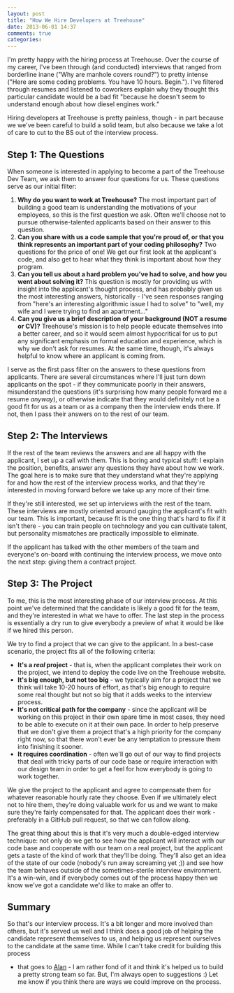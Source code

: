 ```yaml
---
layout: post
title: "How We Hire Developers at Treehouse"
date: 2013-06-01 14:37
comments: true
categories:
---
```


I'm pretty happy with the hiring process at Treehouse. Over the course of my
career, I've been through (and conducted) interviews that ranged from
borderline inane ("Why are manhole covers round?") to pretty intense ("Here are
some coding problems. You have 10 hours. Begin."). I've filtered through resumes
and listened to coworkers explain why they thought this particular candidate
would be a bad fit "because he doesn't seem to understand enough about how
diesel engines work."

Hiring developers at Treehouse is pretty painless, though - in part because we
we've been careful to build a solid team, but also because we take a lot of care
to cut to the BS out of the interview process.

## Step 1: The Questions
When someone is interested in applying to become a part of the Treehouse Dev
Team, we ask them to answer four questions for us. These questions serve as our
initial filter:

1. __Why do you want to work at Treehouse?__ The most important part of building
   a good team is understanding the motivations of your employees, so this is
   the first question we ask. Often we'll choose not to pursue
   otherwise-talented applicants based on their answer to this question.
2. __Can you share with us a code sample that you're proud of, or that you think
   represents an important part of your coding philosophy?__ Two questions for
   the price of one! We get our first look at the applicant's code, and also get
   to hear what they think is important about how they program.
3. __Can you tell us about a hard problem you've had to solve, and how you went
   about solving it?__ This question is mostly for providing us with insight
   into the applicant's thought process, and has probably given us the most
   interesting answers, historically - I've seen responses ranging from "here's
   an interesting algorithmic issue I had to solve" to "well, my wife and I were
   trying to find an apartment..."
4. __Can you give us a brief description of your background (NOT a resume or
   CV)?__ Treehouse's mission is to help people educate themselves into a better
   career, and so it would seem almost hypocritical for us to put any
   significant emphasis on formal education and experience, which is why we
   don't ask for resumes. At the same time, though, it's always helpful to know
   where an applicant is coming from.

I serve as the first pass filter on the answers to these questions from
applicants. There are several circumstances where I'll just turn down applicants
on the spot - if they communicate poorly in their answers, misunderstand the
questions (it's surprising how many people forward me a resume _anyway_), or
otherwise indicate that they would definitely not be a good fit for us as a team
or as a company then the interview ends there. If not, then I pass their answers
on to the rest of our team.

## Step 2: The Interviews
If the rest of the team reviews the answers and are all happy with the
applicant, I set up a call with them. This is boring and typical stuff:
I explain the position, benefits, answer any questions they have about how we
work. The goal here is to make sure that they understand what they're applying
for and how the rest of the interview process works, and that they're interested
in moving forward before we take up any more of their time.

If they're still interested, we set up interviews with the rest of the team.
These interviews are mostly oriented around gauging the applicant's fit with our
team. This is important, because fit is the one thing that's hard to fix if it
isn't there - you can train people on technology and you can cultivate talent,
but personality mismatches are practically impossible to eliminate.

If the applicant has talked with the other members of the team and everyone's on-board
with continuing the interview process, we move onto the next step: giving them
a contract project.

## Step 3: The Project
To me, this is the most interesting phase of our interview process. At this
point we've determined that the candidate is likely a good fit for the team, and
they're interested in what we have to offer. The last step in the process is
essentially a dry run to give everybody a preview of what it would be like if we
hired this person.

We try to find a project that we can give to the applicant. In a best-case
scenario, the project fits all of the following criteria:

* __It's a _real_ project__ - that is, when the applicant completes their work on
  the project, we intend to deploy the code live on the Treehouse website.
* __It's big enough, but not too big__ - we typically aim for a project that we
  think will take 10-20 hours of effort, as that's big enough to require some
  real thought but not so big that it adds weeks to the interview process.
* __It's not critical path for the company__ - since the applicant will be
  working on this project in their own spare time in most cases, they need to be
  able to execute on it at their own pace. In order to help preserve that we
  don't give them a project that's a high priority for the company right now, so
  that there won't ever be any temptation to pressure them into finishing it
  sooner.
* __It requires coordination__ - often we'll go out of our way to find projects
  that deal with tricky parts of our code base or require interaction with our
  design team in order to get a feel for how everybody is going to work
  together.

We give the project to the applicant and agree to compensate them for whatever
reasonable hourly rate they choose. Even if we ultimately elect not to hire
them, they're doing valuable work for us and we want to make sure they're fairly
compensated for that. The applicant does their work - preferably in a GitHub
pull request, so that we can follow along.

The great thing about this is that it's very much a double-edged interview
technique: not only do we get to see how the applicant will interact with our
code base and cooperate with our team on a real project, but the applicant
gets a taste of the kind of work that they'll be doing. They'll also get an idea
of the state of our code (nobody's run away screaming yet ;)) and see how the
team behaves outside of the sometimes-sterile interview environment. It's
a win-win, and if everybody comes out of the process happy then we know we've
got a candidate we'd like to make an offer to.

## Summary
So that's our interview process. It's a bit longer and more involved than
others, but it's served us well and I think does a good job of helping the
candidate represent themselves to us, and helping us represent ourselves to the
candidate at the same time. While I can't take credit for building this process
- that goes to [Alan](http://twitter.com/commondream) - I am rather fond of it
and think it's helped us to build a pretty strong team so far. But, I'm always
open to suggestions :) Let me know if you think there are ways we could improve
on the process.
